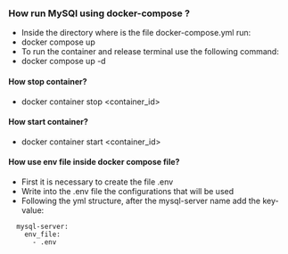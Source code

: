 ### How run MySQl using docker-compose ?
- Inside the directory where is the file docker-compose.yml run:
- docker compose up
- To run the container and release terminal use the following command:
- docker compose up -d

#### How stop container?
- docker container stop <container_id>

#### How start container?
- docker container start <container_id>

#### How use env file inside docker compose file?
- First it is necessary to create the file .env
- Write into the .env file the configurations that will be used
- Following the yml structure, after the mysql-server name add the key-value:
```
  mysql-server:
    env_file:
      - .env
```